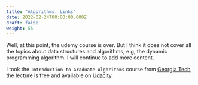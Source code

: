 ```yaml
---
title: "Algorithms: Links"
date: 2022-02-24T00:00:00.000Z
draft: false
weight: 55
---
```


Well, at this point, the udemy course is over. But I think it does not cover all the topics about data structures and algorithms, e.g, the dynamic programming algorithm. I will continue to add more content.

I took the `Introduction to Graduate Algorithms` course from [Georgia Tech](https://omscs.gatech.edu/cs-6515-intro-graduate-algorithms), the lecture is free and available on [Udacity](https://classroom.udacity.com/courses/ud401).